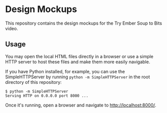 # Design Mockups

This repository contains the design mockups for the Try Ember Soup to Bits
video.

## Usage

You may open the local HTML files directly in a browser or use a simple HTTP
server to host these files and make them more easily navigable.

If you have Python installed, for example, you can use the SimpleHTTPServer by
running `python -m SimpleHTTPServer` in the root directory of this repository:

```
$ python -m SimpleHTTPServer
Serving HTTP on 0.0.0.0 port 8000 ...
```

Once it's running, open a browser and navigate to
[http://localhost:8000/](http://localhost:8000/).
